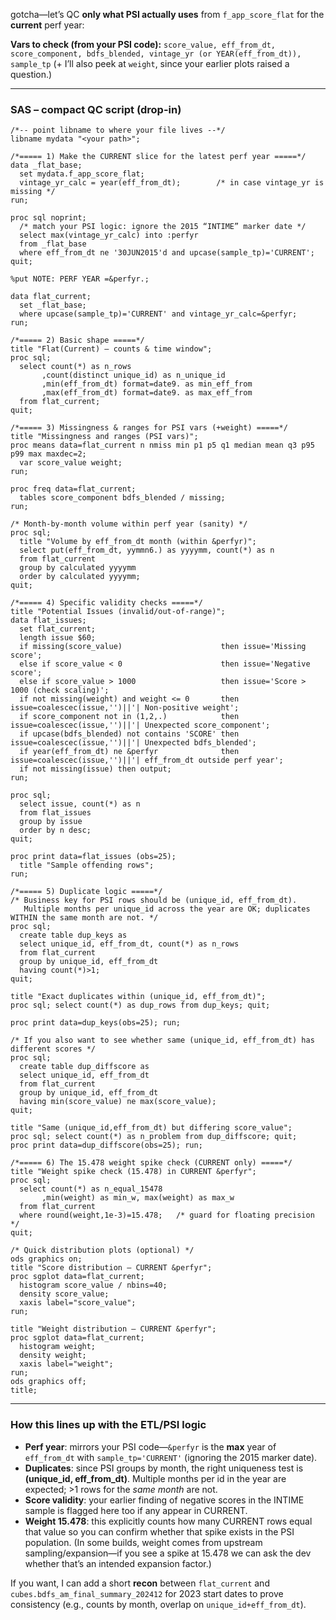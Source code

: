 gotcha—let’s QC **only what PSI actually uses** from `f_app_score_flat` for the **current** perf year:

**Vars to check (from your PSI code):**
`score_value, eff_from_dt, score_component, bdfs_blended, vintage_yr (or YEAR(eff_from_dt)), sample_tp`
(+ I’ll also peek at `weight`, since your earlier plots raised a question.)

---

### SAS – compact QC script (drop-in)

```sas
/*-- point libname to where your file lives --*/
libname mydata "<your path>";

/*===== 1) Make the CURRENT slice for the latest perf year =====*/
data _flat_base;
  set mydata.f_app_score_flat;
  vintage_yr_calc = year(eff_from_dt);        /* in case vintage_yr is missing */
run;

proc sql noprint;
  /* match your PSI logic: ignore the 2015 “INTIME” marker date */
  select max(vintage_yr_calc) into :perfyr
  from _flat_base
  where eff_from_dt ne '30JUN2015'd and upcase(sample_tp)='CURRENT';
quit;

%put NOTE: PERF YEAR =&perfyr.;

data flat_current;
  set _flat_base;
  where upcase(sample_tp)='CURRENT' and vintage_yr_calc=&perfyr;
run;

/*===== 2) Basic shape =====*/
title "Flat(Current) — counts & time window";
proc sql;
  select count(*) as n_rows
       ,count(distinct unique_id) as n_unique_id
       ,min(eff_from_dt) format=date9. as min_eff_from
       ,max(eff_from_dt) format=date9. as max_eff_from
  from flat_current;
quit;

/*===== 3) Missingness & ranges for PSI vars (+weight) =====*/
title "Missingness and ranges (PSI vars)";
proc means data=flat_current n nmiss min p1 p5 q1 median mean q3 p95 p99 max maxdec=2;
  var score_value weight;
run;

proc freq data=flat_current;
  tables score_component bdfs_blended / missing;
run;

/* Month-by-month volume within perf year (sanity) */
proc sql;
  title "Volume by eff_from_dt month (within &perfyr)";
  select put(eff_from_dt, yymmn6.) as yyyymm, count(*) as n
  from flat_current
  group by calculated yyyymm
  order by calculated yyyymm;
quit;

/*===== 4) Specific validity checks =====*/
title "Potential Issues (invalid/out-of-range)";
data flat_issues;
  set flat_current;
  length issue $60;
  if missing(score_value)                      then issue='Missing score';
  else if score_value < 0                      then issue='Negative score';
  else if score_value > 1000                   then issue='Score > 1000 (check scaling)';
  if not missing(weight) and weight <= 0       then issue=coalescec(issue,'')||'| Non-positive weight';
  if score_component not in (1,2,.)            then issue=coalescec(issue,'')||'| Unexpected score_component';
  if upcase(bdfs_blended) not contains 'SCORE' then issue=coalescec(issue,'')||'| Unexpected bdfs_blended';
  if year(eff_from_dt) ne &perfyr              then issue=coalescec(issue,'')||'| eff_from_dt outside perf year';
  if not missing(issue) then output;
run;

proc sql;
  select issue, count(*) as n
  from flat_issues
  group by issue
  order by n desc;
quit;

proc print data=flat_issues (obs=25);
  title "Sample offending rows";
run;

/*===== 5) Duplicate logic =====*/
/* Business key for PSI rows should be (unique_id, eff_from_dt).
   Multiple months per unique_id across the year are OK; duplicates WITHIN the same month are not. */
proc sql;
  create table dup_keys as
  select unique_id, eff_from_dt, count(*) as n_rows
  from flat_current
  group by unique_id, eff_from_dt
  having count(*)>1;
quit;

title "Exact duplicates within (unique_id, eff_from_dt)";
proc sql; select count(*) as dup_rows from dup_keys; quit;

proc print data=dup_keys(obs=25); run;

/* If you also want to see whether same (unique_id, eff_from_dt) has different scores */
proc sql;
  create table dup_diffscore as
  select unique_id, eff_from_dt
  from flat_current
  group by unique_id, eff_from_dt
  having min(score_value) ne max(score_value);
quit;

title "Same (unique_id,eff_from_dt) but differing score_value";
proc sql; select count(*) as n_problem from dup_diffscore; quit;
proc print data=dup_diffscore(obs=25); run;

/*===== 6) The 15.478 weight spike check (CURRENT only) =====*/
title "Weight spike check (15.478) in CURRENT &perfyr";
proc sql;
  select count(*) as n_equal_15478
       ,min(weight) as min_w, max(weight) as max_w
  from flat_current
  where round(weight,1e-3)=15.478;   /* guard for floating precision */
quit;

/* Quick distribution plots (optional) */
ods graphics on;
title "Score distribution — CURRENT &perfyr";
proc sgplot data=flat_current;
  histogram score_value / nbins=40;
  density score_value;
  xaxis label="score_value";
run;

title "Weight distribution — CURRENT &perfyr";
proc sgplot data=flat_current;
  histogram weight;
  density weight;
  xaxis label="weight";
run;
ods graphics off;
title;
```

---

### How this lines up with the ETL/PSI logic

* **Perf year**: mirrors your PSI code—`&perfyr` is the **max** year of `eff_from_dt` with `sample_tp='CURRENT'` (ignoring the 2015 marker date).
* **Duplicates**: since PSI groups by month, the right uniqueness test is **(unique_id, eff_from_dt)**. Multiple months per id in the year are expected; >1 rows for the *same month* are not.
* **Score validity**: your earlier finding of negative scores in the INTIME sample is flagged here too if any appear in CURRENT.
* **Weight 15.478**: this explicitly counts how many CURRENT rows equal that value so you can confirm whether that spike exists in the PSI population. (In some builds, weight comes from upstream sampling/expansion—if you see a spike at 15.478 we can ask the dev whether that’s an intended expansion factor.)

If you want, I can add a short **recon** between `flat_current` and `cubes.bdfs_am_final_summary_202412` for 2023 start dates to prove consistency (e.g., counts by month, overlap on `unique_id+eff_from_dt`).
